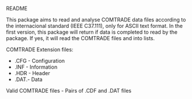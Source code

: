 README

This package aims to read and analyse COMTRADE data files according to the internacional standard (IEEE C37.111), only for ASCII text format.
In the first version, this package will return if data is completed to read by the package. If yes, it will read the COMTRADE files
and into lists.

COMTRADE Extension files:

* .CFG - Configuration 
* .INF - Information 
* .HDR - Header 
* .DAT.- Data 

Valid COMTRADE files - Pairs of .CDF and .DAT files


